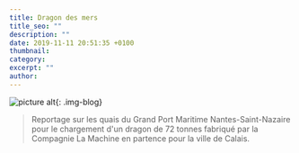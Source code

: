 ```yaml
---
title: Dragon des mers
title_seo: ""
description: ""
date: 2019-11-11 20:51:35 +0100
thumbnail:
category:
excerpt: ""
author:
---
```

![picture alt](/images/dragon_03.jpg "Où est la Justice ?"){: .img-blog}

> Reportage sur les quais du Grand Port Maritime Nantes-Saint-Nazaire pour le chargement d'un dragon de 72 tonnes fabriqué par la Compagnie La Machine en partence pour la ville de Calais.


